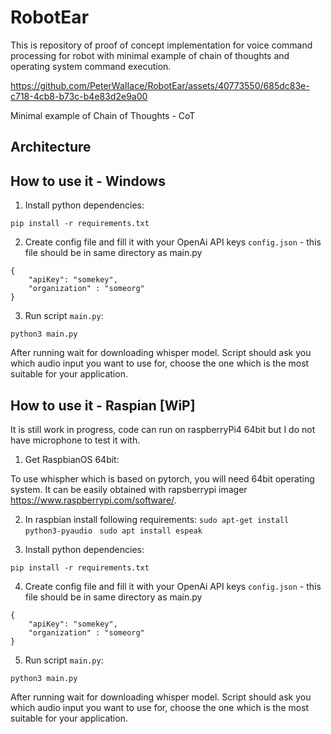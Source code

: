 # RobotEar

This is repository of proof of concept implementation for voice command processing for robot with minimal example of chain of thoughts and operating system command execution.

https://github.com/PeterWaIIace/RobotEar/assets/40773550/685dc83e-c718-4cb8-b73c-b4e83d2e9a00

Minimal example of Chain of Thoughts - CoT

## Architecture

## How to use it - Windows

1. Install python dependencies: 
```
pip install -r requirements.txt
```
2. Create config file and fill it with your OpenAi API keys
`config.json` - this file should be in same directory as main.py
```
{
    "apiKey": "somekey",
    "organization" : "someorg"
}
```

3. Run script `main.py`:

```
python3 main.py
```
After running wait for downloading whisper model. Script should ask you which audio input you want to use for, choose the one which is the most suitable for your application.

## How to use it - Raspian [WiP]

It is still work in progress, code can run on raspberryPi4 64bit but I do not have microphone to test it with.

1. Get RaspbianOS 64bit:

To use whispher which is based on pytorch, you will need 64bit operating system. It can be easily obtained with rapsberrypi imager https://www.raspberrypi.com/software/. 

2. In raspbian install following requirements:
`sudo apt-get install python3-pyaudio `
`sudo apt install espeak`

3. Install python dependencies: 
```
pip install -r requirements.txt
```
4. Create config file and fill it with your OpenAi API keys
`config.json` - this file should be in same directory as main.py
```
{
    "apiKey": "somekey",
    "organization" : "someorg"
}
```

5. Run script `main.py`:

```
python3 main.py
```
After running wait for downloading whisper model. Script should ask you which audio input you want to use for, choose the one which is the most suitable for your application.
